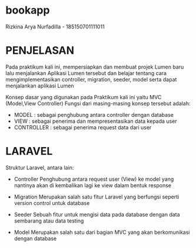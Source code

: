 # bookapp
Rizkina Arya Nurfadilla - 185150701111011

# PENJELASAN
Pada praktikum kali ini, mempersiapkan dan membuat projek Lumen baru lalu menjalankan Aplikasi Lumen tersebut dan belajar tentang cara mengimplementasikan controller, migration, seeder, model serta dapat menjalankan aplikasi Lumen

Konsep dasar yang digunakan pada Praktikum kali ini yaitu MVC (Model,View Controller) Fungsi dari masing-masing konsep tersebut adalah:
- MODEL       : sebagai penghubung antara controller dengan database
- VIEW        : sebagai penerima dan mempresentasikan data kepada user
- CONTROLLER  : sebagai penerima request data dari user

# LARAVEL
Struktur Laravel, antara lain:
- Controller
Penghubung antara request user (View) ke model yang nantinya akan di kembalikan lagi ke view dalam bentuk response

- Migration
Merupakan salah satu fitur Laravel yang berfungsi seperti version control untuk database

- Seeder
Sebuah fitur untuk mengisi data pada database dengan data sembarang atau data testing

- Model
Merupakan salah satu dari bagian MVC yang akan berkomunikasi dengan database
